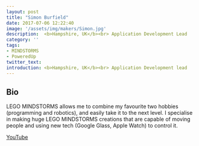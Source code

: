 ```yaml
---
layout: post
title: "Simon Burfield"
date: 2017-07-06 12:22:40
image: '/assets/img/makers/Simon.jpg'
description:  <b>Hampshire, UK</b><br> Application Development Lead
category: ''
tags:
- MINDSTORMS
- PoweredUp
twitter_text:
introduction: <b>Hampshire, UK</b><br> Application Development lead
---
```




## Bio


LEGO MINDSTORMS allows me to combine my favourite two hobbies (programming and robotics), and easily take it to the next level.  I specialise in making huge LEGO MINDSTORMS creations that are capable of moving people and using new tech (Google Glass, Apple Watch) to control it.

[YouTube](https://www.youtube.com/user/burf2000)
